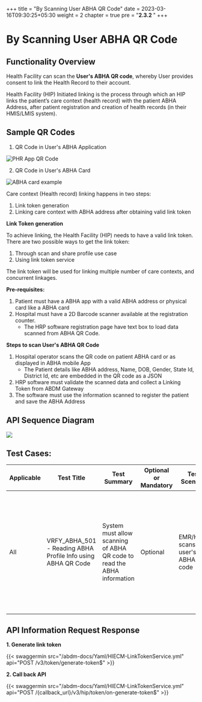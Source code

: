 +++
title = "By Scanning User ABHA QR Code"
date = 2023-03-16T09:30:25+05:30
weight = 2
chapter = true
pre = "<b>2.3.2 </b>"
+++

# By Scanning User ABHA QR Code

## Functionality Overview

Health Facility can scan the **User's ABHA QR code**, whereby User provides consent to link the Health Record to their account.

Health Facility (HIP) Initiated linking is the process through which an HIP links the patient’s care context (health record) with the patient ABHA Address, after patient registration and creation of health records (in their HMIS/LMIS system).

## Sample QR Codes

1. QR Code in User's ABHA Application

![PHR App QR Code](../phrqr-in-app.png)

2. QR Code in User's ABHA Card

![ABHA card example](../abha-card-eg.png)

Care context (Health record) linking happens in two steps:

1. Link token generation
2. Linking care context with ABHA address after obtaining valid link token

**Link Token generation**

To achieve linking, the Health Facility (HIP) needs to have a valid link token. There are two possible ways to get the link token:
1. Through scan and share profile use case
2. Using link token service

The link token will be used for linking multiple number of care contexts, and concurrent linkages.

**Pre-requisites:**
1. Patient must have a ABHA app with a valid ABHA address or physical card like a ABHA card
2. Hospital must have a 2D Barcode scanner available at the registration counter.
	- The HRP software registration page have text box to load data scanned from ABHA QR Code.

**Steps to scan User's ABHA QR Code**

1. Hospital operator scans the QR code on patient ABHA card or as displayed in ABHA mobile App
	- The Patient details like ABHA address, Name, DOB, Gender, State Id, District Id, etc are embedded in the QR code as a JSON
2. HRP software must validate the scanned data and collect a Linking Token from ABDM Gateway
3. The software must use the information scanned to register the patient and save the ABHA Address


## API Sequence Diagram

[![](https://mermaid.ink/img/pako:eNp1UU1PAjEQ_SuTXrzsBqK3HkgWiXIhIqsX08vYDtC4O13bLroh_He7iyRK4Dadvq_M2wvtDAkpAn22xJpmFjcea8XRxoqg1MjwGsjfBCim8wKeV3CfGBAd7MjbdXdcF8Z4CkEx6uj8wFA8Xy3zyaSf5Zywilt4QG0rGzsISTecC_dRTqxiOltAiWze3Tc8YqQv7OTyqXwZ7e5G0X0QjzbE5NNPPjwVX6LkSSoJyhWFxnEguB2PryCPwP8WjvNzlz7etXx_XUQmavI1WpOuu1cMoETcUk1KyDQaWmNbRSUUHxIU2-jKjrWQ0beUibYxSfO3DCHXWIW0JWPTdRfHxobiMtEgvzl3whx-AC5NniA?type=png)](https://mermaid.live/edit#pako:eNp1UU1PAjEQ_SuTXrzsBqK3HkgWiXIhIqsX08vYDtC4O13bLroh_He7iyRK4Dadvq_M2wvtDAkpAn22xJpmFjcea8XRxoqg1MjwGsjfBCim8wKeV3CfGBAd7MjbdXdcF8Z4CkEx6uj8wFA8Xy3zyaSf5Zywilt4QG0rGzsISTecC_dRTqxiOltAiWze3Tc8YqQv7OTyqXwZ7e5G0X0QjzbE5NNPPjwVX6LkSSoJyhWFxnEguB2PryCPwP8WjvNzlz7etXx_XUQmavI1WpOuu1cMoETcUk1KyDQaWmNbRSUUHxIU2-jKjrWQ0beUibYxSfO3DCHXWIW0JWPTdRfHxobiMtEgvzl3whx-AC5NniA)


## Test Cases:

Applicable | Test Title | Test Summary | Optional or Mandatory | Test Scenario | API Sequence | Expected Result | Actual Result
| ---| ----------- | --------------- | --- | ------------------- | ------- | ------------- | --------- |
All|VRFY_ABHA_501 - Reading ABHA Profile Info using ABHA QR Code|System must allow scanning of ABHA QR code to read the ABHA information|Optional|EMR/HMIS scans the user's ABHA QR code|v3/token/generate-token, v3/token/on-generate-token|System reads the user information from the ABHA QR code - name, date of birth, gender, mobile and other details into the system for registration.|**No content??**|


## API Information Request Response 

**1. Generate link token**

{{< swaggermin src="/abdm-docs/Yaml/HIECM-LinkTokenService.yml" api="POST /v3/token/generate-token$" >}}

**2. Call back API**

{{< swaggermin src="/abdm-docs/Yaml/HIECM-LinkTokenService.yml" api="POST /{callback_url}/v3/hip/token/on-generate-token$" >}}

